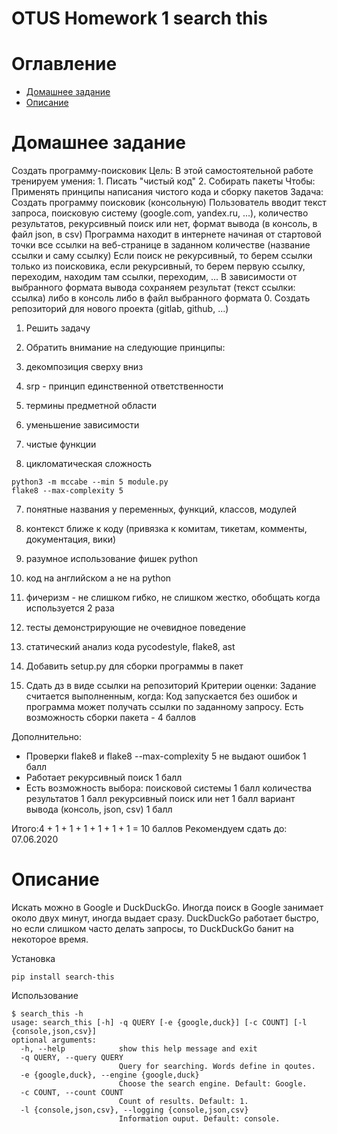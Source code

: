 OTUS Homework 1 search this
===========================

# Оглавление

- [Домашнее задание](#homework)
- [Описание](#guide)

# Домашнее задание

Создать программу-поисковик
Цель: В этой самостоятельной работе тренируем умения: 1. Писать "чистый код" 2. Собирать пакеты Чтобы: Применять принципы написания чистого кода и сборку пакетов Задача: Создать программу поисковик (консольную) Пользователь вводит текст запроса, поисковую систему (google.com, yandex.ru, ...), количество результатов, рекурсивный поиск или нет, формат вывода (в консоль, в файл json, в csv) Программа находит в интернете начиная от стартовой точки все ссылки на веб-странице в заданном количестве (название ссылки и саму ссылку) Если поиск не рекурсивный, то берем ссылки только из поисковика, если рекурсивный, то берем первую ссылку, переходим, находим там ссылки, переходим, ... В зависимости от выбранного формата вывода сохраняем результат (текст ссылки: ссылка) либо в консоль либо в файл выбранного формата
0. Создать репозиторий для нового проекта (gitlab, github, ...)

1. Решить задачу
2. Обратить внимание на следующие принципы:

1. декомпозиция сверху вниз
2. srp - принцип единственной ответственности
3. термины предметной области
4. уменьшение зависимости
5. чистые функции
6. цикломатическая сложность

```
python3 -m mccabe --min 5 module.py
flake8 --max-complexity 5
```

7. понятные названия у переменных, функций, классов, модулей
8. контекст ближе к коду (привязка к комитам, тикетам, комменты, документация, вики)
9. разумное использование фишек python
10. код на английском а не на python
11. фичеризм - не слишком гибко, не слишком жестко, обобщать когда используется 2 раза
12. тесты демонстрирующие не очевидное поведение
13. статический анализ кода pycodestyle, flake8, ast

4. Добавить setup.py для сборки программы в пакет

5. Сдать дз в виде ссылки на репозиторий
Критерии оценки: Задание считается выполненным, когда:
Код запускается без ошибок и программа может получать ссылки по заданному запросу. Есть возможность сборки пакета - 4 баллов

Дополнительно:
- Проверки flake8 и flake8 --max-complexity 5 не выдают ошибок 1 балл
- Работает рекурсивный поиск 1 балл
- Есть возможность выбора:
поисковой системы 1 балл
количества результатов 1 балл
рекурсивный поиск или нет 1 балл
вариант вывода (консоль, json, csv) 1 балл

Итого:4 + 1 + 1 + 1 + 1 + 1 + 1 = 10 баллов
Рекомендуем сдать до: 07.06.2020

# Описание
Искать можно в Google и DuckDuckGo. Иногда поиск в Google занимает около двух минут, иногда выдает сразу.
DuckDuckGo работает быстро, но если слишком часто делать запросы, то DuckDuckGo банит на некоторое время.

Установка

```
pip install search-this
```

Использование

```
$ search_this -h
usage: search_this [-h] -q QUERY [-e {google,duck}] [-c COUNT] [-l {console,json,csv}]
optional arguments:
  -h, --help            show this help message and exit
  -q QUERY, --query QUERY
                        Query for searching. Words define in qoutes.
  -e {google,duck}, --engine {google,duck}
                        Choose the search engine. Default: Google.
  -c COUNT, --count COUNT
                        Count of results. Default: 1.
  -l {console,json,csv}, --logging {console,json,csv}
                        Information ouput. Default: console.
```